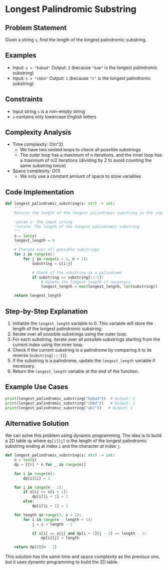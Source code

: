 **Longest Palindromic Substring**
==========================

**Problem Statement**
-------------------

Given a string `s`, find the length of the longest palindromic substring.

**Examples**
-----------

* Input: `s = "babad"`
Output: `2` (because `"bab"` is the longest palindromic substring)
* Input: `s = "cbbd"`
Output: `1` (because `"c"` is the longest palindromic substring)

**Constraints**
----------------

* Input string `s` is a non-empty string
* `s` contains only lowercase English letters

**Complexity Analysis**
----------------------

* Time complexity: O(n^2)
	+ We have two nested loops to check all possible substrings
	+ The outer loop has a maximum of n iterations, and the inner loop has a maximum of n/2 iterations (dividing by 2 to avoid counting the same substring twice)
* Space complexity: O(1)
	+ We only use a constant amount of space to store variables

**Code Implementation**
------------------------

```python
def longest_palindromic_substring(s: str) -> int:
    """
    Returns the length of the longest palindromic substring in the input string.

    :param s: The input string
    :return: The length of the longest palindromic substring
    """
    n = len(s)
    longest_length = 0

    # Iterate over all possible substrings
    for i in range(n):
        for j in range(i + 1, n + 1):
            substring = s[i:j]

            # Check if the substring is a palindrome
            if substring == substring[::-1]:
                # Update the longest length if necessary
                longest_length = max(longest_length, len(substring))

    return longest_length
```

**Step-by-Step Explanation**
---------------------------

1. Initialize the `longest_length` variable to 0. This variable will store the length of the longest palindromic substring.
2. Iterate over all possible substrings using the outer loop.
3. For each substring, iterate over all possible substrings starting from the current index using the inner loop.
4. Check if the current substring is a palindrome by comparing it to its reverse (`substring[::-1]`).
5. If the substring is a palindrome, update the `longest_length` variable if necessary.
6. Return the `longest_length` variable at the end of the function.

**Example Use Cases**
---------------------

```python
print(longest_palindromic_substring("babad"))  # Output: 2
print(longest_palindromic_substring("cbbd"))   # Output: 1
print(longest_palindromic_substring("abc"))   # Output: 1
```

**Alternative Solution**
-------------------------

We can solve this problem using dynamic programming. The idea is to build a 2D table `dp` where `dp[i][j]` is the length of the longest palindromic substring ending at index `i` and the character at index `j`.

```python
def longest_palindromic_substring(s: str) -> int:
    n = len(s)
    dp = [[0] * n for _ in range(n)]

    for i in range(n):
        dp[i][i] = 1

    for i in range(n - 1):
        if s[i] == s[i + 1]:
            dp[i][i + 1] = 2
        else:
            dp[i][i + 1] = 1

    for length in range(3, n + 1):
        for i in range(n - length + 1):
            j = i + length - 1

            if s[i] == s[j] and dp[i + 1][j - 1] == length - 1:
                dp[i][j] = length

    return dp[0][n - 1]
```

This solution has the same time and space complexity as the previous one, but it uses dynamic programming to build the 2D table.